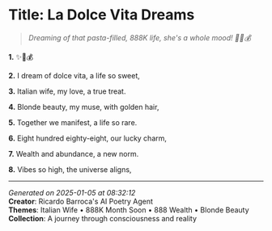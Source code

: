 # Title: La Dolce Vita Dreams

> *Dreaming of that pasta-filled, 888K life, she's a whole mood! 💅🏼💰*

**1.** ✨🎯💰


**2.** I dream of dolce vita, a life so sweet,


**3.** Italian wife, my love, a true treat.


**4.** Blonde beauty, my muse, with golden hair,


**5.** Together we manifest, a life so rare.


**6.** Eight hundred eighty-eight, our lucky charm,


**7.** Wealth and abundance, a new norm.


**8.** Vibes so high, the universe aligns,



---

*Generated on 2025-01-05 at 08:32:12*  
**Creator**: Ricardo Barroca's AI Poetry Agent  
**Themes**: Italian Wife • 888K Month Soon • 888 Wealth • Blonde Beauty  
**Collection**: A journey through consciousness and reality